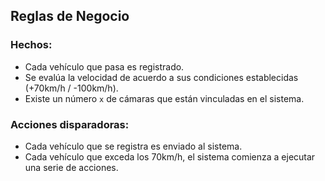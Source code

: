 ﻿## Reglas de Negocio

### Hechos:
- Cada vehículo que pasa es registrado.
- Se evalúa la velocidad de acuerdo a sus condiciones establecidas (+70km/h / -100km/h).
- Existe un número `x` de cámaras que están vinculadas en el sistema.

### Acciones disparadoras:
- Cada vehículo que se registra es enviado al sistema.
- Cada vehículo que exceda los 70km/h, el sistema comienza a ejecutar una serie de acciones.

